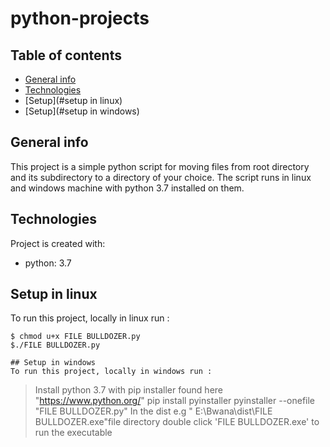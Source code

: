 # python-projects
## Table of contents
* [General info](#general-info)
* [Technologies](#technologies)
* [Setup](#setup in linux)
* [Setup](#setup in windows)

## General info
This project is a simple python script for moving files from root directory and its subdirectory to a directory of your choice. The script runs in linux and windows machine with python 3.7 installed on them.
	
## Technologies
Project is created with:
* python: 3.7

	
## Setup in linux
To run this project, locally in linux run :

```
$ chmod u+x FILE BULLDOZER.py
$./FILE BULLDOZER.py

## Setup in windows
To run this project, locally in windows run :

```
> Install python 3.7 with pip installer found here "https://www.python.org/"
> pip install pyinstaller
> pyinstaller --onefile "FILE BULLDOZER.py"
In the dist e.g " E:\Bwana\dist\FILE BULLDOZER.exe"file directory double click 'FILE BULLDOZER.exe' to run the executable
